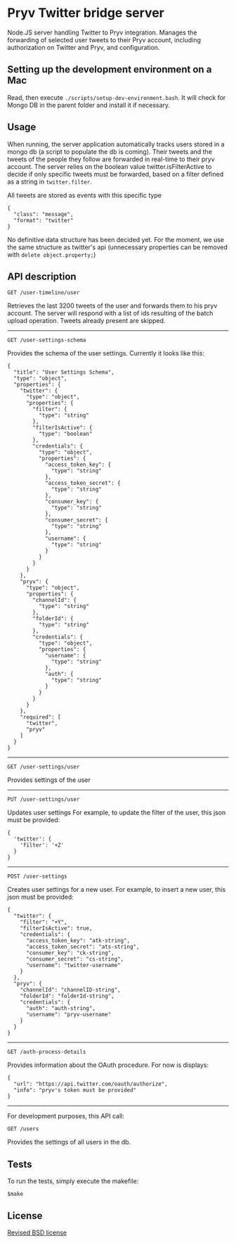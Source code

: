 # Pryv Twitter bridge server

Node.JS server handling Twitter to Pryv integration. Manages the forwarding of selected user tweets to their Pryv account, including authorization on Twitter and Pryv, and configuration.


## Setting up the development environment on a Mac

Read, then execute `./scripts/setup-dev-environment.bash`. It will check for Mongo DB in the parent folder and install it if necessary.


## Usage

When running, the server application automatically tracks users stored in a mongo db (a script to populate the db is coming).
Their tweets and the tweets of the people they follow are forwarded in real-time to their pryv account.
The server relies on the boolean value twitter.isFilterActive to decide if only specific tweets must be forwarded, based on a filter defined as a string in `twitter.filter`.

All tweets are stored as events with this specific type

	{
      "class": "message",
      "format": "twitter"
    }

No definitive data structure has been decided yet.
For the moment, we use the same structure as twitter's api (unnecessary properties can be removed with `delete object.property;`)


## API description

    GET /user-timeline/user

Retrieves the last 3200 tweets of the user and forwards them to his pryv account.
The server will respond with a list of ids resulting of the batch upload operation.
Tweets already present are skipped.

***

    GET /user-settings-schema

Provides the schema of the user settings. Currently it looks like this:

    {
	  "title": "User Settings Schema",
	  "type": "object",
	  "properties": {
	    "twitter": {
	      "type": "object",
	      "properties": {
	        "filter": {
	          "type": "string"
	        },
	        "filterIsActive": {
	          "type": "boolean"
	        },
	        "credentials": {
	          "type": "object",
	          "properties": {
	            "access_token_key": {
	              "type": "string"
	            },
	            "access_token_secret": {
	              "type": "string"
	            },
	            "consumer_key": {
	              "type": "string"
	            },
	            "consumer_secret": {
	              "type": "string"
	            },
	            "username": {
	              "type": "string"
	            }
	          }
	        }
	      }
	    },
	    "pryv": {
	      "type": "object",
	      "properties": {
	        "channelId": {
	          "type": "string"
	        },
	        "folderId": {
	          "type": "string"
	        },
	        "credentials": {
	          "type": "object",
	          "properties": {
	            "username": {
	              "type": "string"
	            },
	            "auth": {
	              "type": "string"
	            }
	          }
	        }
	      }
	    },
	    "required": [
	      "twitter",
	      "pryv"
	    ]
	  }
	}

***

    GET /user-settings/user

Provides settings of the user

***

    PUT /user-settings/user

Updates user settings
For example, to update the filter of the user, this json must be provided:

    {
      'twitter': {
      	'filter': '+Z'
      }
    }

***

    POST /user-settings

Creates user settings for a new user.
For example, to insert a new user, this json must be provided:

    {
      "twitter": {
        "filter": "+Y",
        "filterIsActive": true,
        "credentials": {
          "access_token_key": "atk-string",
          "access_token_secret": "ats-string",
          "consumer_key": "ck-string",
          "consumer_secret": "cs-string",
          "username": "twitter-username"
        }
      },
      "pryv": {
        "channelId": "channelID-string",
        "folderId": "folderId-string",
        "credentials": {
          "auth": "auth-string",
          "username": "pryv-username"
        }
      }
    }

***

    GET /auth-process-details

Provides information about the OAuth procedure.
For now is displays:

    {
      "url": "https://api.twitter.com/oauth/authorize",
      "info": "pryv's token must be provided"
    }

***

For development purposes, this API call:

	GET /users

Provides the settings of all users in the db.


## Tests

To run the tests, simply execute the makefile:

	$make


## License

[Revised BSD license](https://github.com/pryv/documents/blob/master/license-bsd-revised.md)
